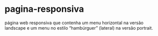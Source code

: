 # pagina-responsiva
página web responsiva que contenha um menu horizontal na versão landscape e um menu no estilo “hambúrguer” (lateral) na versão portrait.
